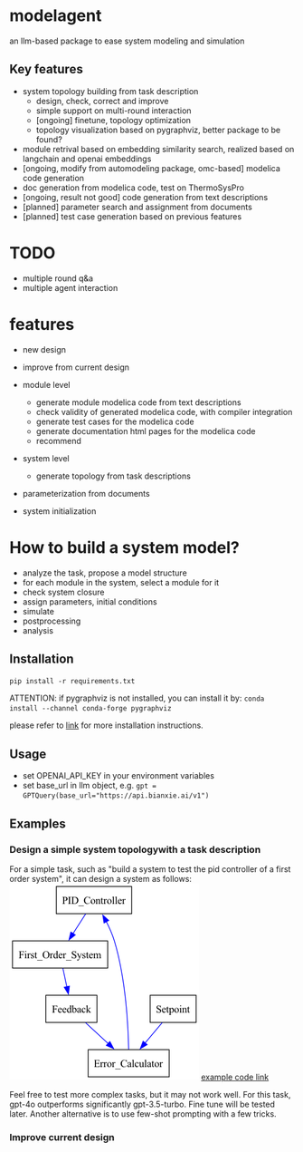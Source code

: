 # modelagent
an llm-based package to ease system modeling and simulation

## Key features
- system topology building from task description
    - design, check, correct and improve
    - simple support on multi-round interaction
    - [ongoing] finetune, topology optimization
    - topology visualization based on pygraphviz, better package to be found?
- module retrival based on embedding similarity search, realized based on langchain and openai embeddings
- [ongoing, modify from automodeling package, omc-based] modelica code generation
- doc generation from modelica code, test on ThermoSysPro
- [ongoing, result not good] code generation from text descriptions
- [planned] parameter search and assignment from documents
- [planned] test case generation based on previous features


# TODO
- multiple round q&a
- multiple agent interaction


# features

- new design
- improve from current design


- module level
    - generate module modelica code from text descriptions
    - check validity of generated modelica code, with compiler integration
    - generate test cases for the modelica code
    - generate documentation html pages for the modelica code
    - recommend 
- system level
    - generate topology from task descriptions
- parameterization from documents
- system initialization 

# How to build a system model?
- analyze the task, propose a model structure
- for each module in the system, select a module for it
- check system closure
- assign parameters, initial conditions
- simulate
- postprocessing
- analysis



## Installation

`pip install -r requirements.txt`

ATTENTION: if pygraphviz is not installed, you can install it by:
`conda install --channel conda-forge pygraphviz`

please refer to [link](https://pygraphviz.github.io/documentation/stable/install.html) for more installation instructions.


## Usage

- set OPENAI_API_KEY in your environment variables
- set base_url in llm object, e.g. `gpt = GPTQuery(base_url="https://api.bianxie.ai/v1")`


## Examples
### Design a simple system topologywith a task description
For a simple task, such as "build a system to test the pid controller of a first order system", it can design a system as follows:
![Alt text](tests/designer/fos_show.png?raw=true "Title")
[example code link](./tests/designer/test_designer_design_self_correct.py)

Feel free to test more complex tasks, but it may not work well.
For this task, gpt-4o outperforms significantly gpt-3.5-turbo. 
Fine tune will be tested later.
Another alternative is to use few-shot prompting with a few tricks.

### Improve current design


